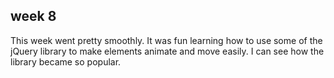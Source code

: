 ## week 8

This week went pretty smoothly. It was fun learning how to use some of the jQuery library to make elements animate and move easily. I can see how the library became so popular. 